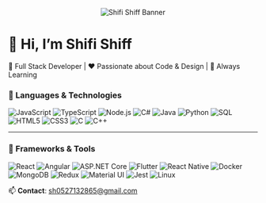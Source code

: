 <p align="center">
  <img src="./banner1.png" alt="Shifi Shiff Banner">
</p>

# 👋 Hi, I’m Shifi Shiff

🎯 Full Stack Developer | ❤️ Passionate about Code & Design | 🚀 Always Learning

### 🚀 Languages & Technologies  
![JavaScript](https://img.shields.io/badge/JavaScript-F7DF1E?style=flat&logo=javascript&logoColor=black) 
![TypeScript](https://img.shields.io/badge/TypeScript-3178C6?style=flat&logo=typescript&logoColor=white) 
![Node.js](https://img.shields.io/badge/Node.js-339933?style=flat&logo=nodedotjs&logoColor=white) 
![C#](https://img.shields.io/badge/C%23-239120?style=flat&logo=c-sharp&logoColor=white) 
![Java](https://img.shields.io/badge/Java-007396?style=flat&logo=java&logoColor=white) 
![Python](https://img.shields.io/badge/Python-3776AB?style=flat&logo=python&logoColor=white) 
![SQL](https://img.shields.io/badge/SQL-003B57?style=flat&logo=postgresql&logoColor=white) 
![HTML5](https://img.shields.io/badge/HTML5-E34F26?style=flat&logo=html5&logoColor=white) 
![CSS3](https://img.shields.io/badge/CSS3-1572B6?style=flat&logo=css3&logoColor=white) 
![C](https://img.shields.io/badge/C-A8B9CC?style=flat&logo=c&logoColor=white) 
![C++](https://img.shields.io/badge/C++-00599C?style=flat&logo=c%2B%2B&logoColor=white)

---

### 🧱 Frameworks & Tools  
![React](https://img.shields.io/badge/React-20232A?style=flat&logo=react&logoColor=61DAFB) 
![Angular](https://img.shields.io/badge/Angular-DD0031?style=flat&logo=angular&logoColor=white) 
![ASP.NET Core](https://img.shields.io/badge/ASP.NET_Core-512BD4?style=flat&logo=dotnet&logoColor=white) 
![Flutter](https://img.shields.io/badge/Flutter-02569B?style=flat&logo=flutter&logoColor=white) 
![React Native](https://img.shields.io/badge/React_Native-20232A?style=flat&logo=react&logoColor=61DAFB) 
![Docker](https://img.shields.io/badge/Docker-2496ED?style=flat&logo=docker&logoColor=white) 
![MongoDB](https://img.shields.io/badge/MongoDB-47A248?style=flat&logo=mongodb&logoColor=white) 
![Redux](https://img.shields.io/badge/Redux-764ABC?style=flat&logo=redux&logoColor=white) 
![Material UI](https://img.shields.io/badge/Material_UI-007FFF?style=flat&logo=mui&logoColor=white) 
![Jest](https://img.shields.io/badge/Jest-C21325?style=flat&logo=jest&logoColor=white) 
![Linux](https://img.shields.io/badge/Linux-FCC624?style=flat&logo=linux&logoColor=black)



📫 **Contact**: [sh0527132865@gmail.com](mailto:sh0527132865@gmail.com)

